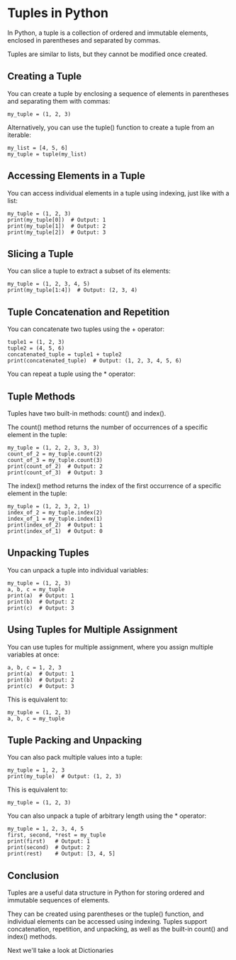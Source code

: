 # Tuples in Python

In Python, a tuple is a collection of ordered and immutable elements, enclosed in parentheses and separated by commas. 

Tuples are similar to lists, but they cannot be modified once created.

## Creating a Tuple

You can create a tuple by enclosing a sequence of elements in parentheses and separating them with commas:

```
my_tuple = (1, 2, 3)
```

Alternatively, you can use the tuple() function to create a tuple from an iterable:

```
my_list = [4, 5, 6]
my_tuple = tuple(my_list)
```

## Accessing Elements in a Tuple

You can access individual elements in a tuple using indexing, just like with a list:

```
my_tuple = (1, 2, 3)
print(my_tuple[0])  # Output: 1
print(my_tuple[1])  # Output: 2
print(my_tuple[2])  # Output: 3
```

## Slicing a Tuple

You can slice a tuple to extract a subset of its elements:

```
my_tuple = (1, 2, 3, 4, 5)
print(my_tuple[1:4])  # Output: (2, 3, 4)
```

## Tuple Concatenation and Repetition

You can concatenate two tuples using the + operator:

```
tuple1 = (1, 2, 3)
tuple2 = (4, 5, 6)
concatenated_tuple = tuple1 + tuple2
print(concatenated_tuple)  # Output: (1, 2, 3, 4, 5, 6)
```

You can repeat a tuple using the * operator:

## Tuple Methods

Tuples have two built-in methods: count() and index().

The count() method returns the number of occurrences of a specific element in the tuple:

```
my_tuple = (1, 2, 2, 3, 3, 3)
count_of_2 = my_tuple.count(2)
count_of_3 = my_tuple.count(3)
print(count_of_2)  # Output: 2
print(count_of_3)  # Output: 3
```

The index() method returns the index of the first occurrence of a specific element in the tuple:

```
my_tuple = (1, 2, 3, 2, 1)
index_of_2 = my_tuple.index(2)
index_of_1 = my_tuple.index(1)
print(index_of_2)  # Output: 1
print(index_of_1)  # Output: 0
```

## Unpacking Tuples

You can unpack a tuple into individual variables:

```
my_tuple = (1, 2, 3)
a, b, c = my_tuple
print(a)  # Output: 1
print(b)  # Output: 2
print(c)  # Output: 3
```

## Using Tuples for Multiple Assignment

You can use tuples for multiple assignment, where you assign multiple variables at once:

```
a, b, c = 1, 2, 3
print(a)  # Output: 1
print(b)  # Output: 2
print(c)  # Output: 3
```

This is equivalent to:

```
my_tuple = (1, 2, 3)
a, b, c = my_tuple
```

## Tuple Packing and Unpacking

You can also pack multiple values into a tuple:

```
my_tuple = 1, 2, 3
print(my_tuple)  # Output: (1, 2, 3)
```

This is equivalent to:

```
my_tuple = (1, 2, 3)
```

You can also unpack a tuple of arbitrary length using the * operator:

```
my_tuple = 1, 2, 3, 4, 5
first, second, *rest = my_tuple
print(first)   # Output: 1
print(second)  # Output: 2
print(rest)    # Output: [3, 4, 5]
```

## Conclusion

Tuples are a useful data structure in Python for storing ordered and immutable sequences of elements. 

They can be created using parentheses or the tuple() function, and individual elements can be accessed using indexing. Tuples support concatenation, repetition, and unpacking, as well as the built-in count() and index() methods.

Next we'll take a look at Dictionaries
